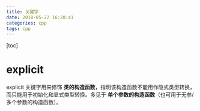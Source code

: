 ```yaml
---
title: 关键字
date: 2018-05-22 16:20:41
categories: cpp
tags: cpp
---
```

[toc]
# explicit
explicit 关键字用来修饰 **类的构造函数**，指明该构造函数不能用作隐式类型转换，而只能用于初始化和显式类型转换。多见于 **单个参数的构造函数**（也可用于无参/多个参数的构造函数）。